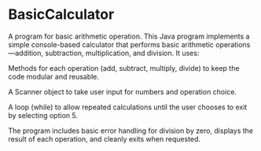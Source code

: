 # BasicCalculator
A program for basic arithmetic operation.
This Java program implements a simple console-based calculator that performs basic arithmetic operations—addition, subtraction, multiplication, and division. It uses:

Methods for each operation (add, subtract, multiply, divide) to keep the code modular and reusable.

A Scanner object to take user input for numbers and operation choice.

A loop (while) to allow repeated calculations until the user chooses to exit by selecting option 5.

The program includes basic error handling for division by zero, displays the result of each operation, and cleanly exits when requested.
